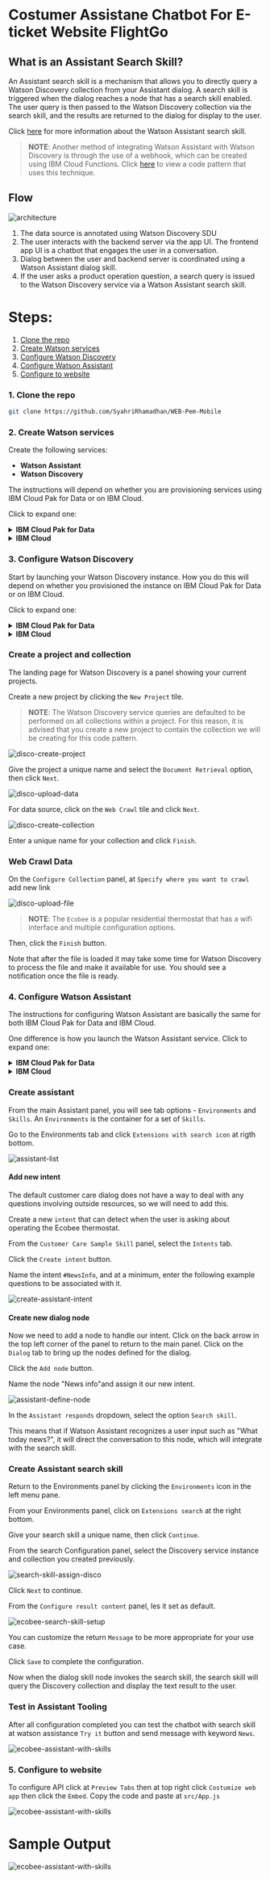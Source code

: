 # Costumer Assistane Chatbot For E-ticket Website FlightGo

## What is an Assistant Search Skill?

An Assistant search skill is a mechanism that allows you to directly query a Watson Discovery collection from your Assistant dialog. A search skill is triggered when the dialog reaches a node that has a search skill enabled. The user query is then passed to the Watson Discovery collection via the search skill, and the results are returned to the dialog for display to the user.

Click [here](https://cloud.ibm.com/docs/services/assistant?topic=assistant-skill-search-add) for more information about the Watson Assistant search skill.

> **NOTE**: Another method of integrating Watson Assistant with Watson Discovery is through the use of a webhook, which can be created using IBM Cloud Functions. Click [here](https://github.com/IBM/watson-discovery-sdu-with-assistant) to view a code pattern that uses this technique.

## Flow

![architecture](public/architecture.png)

1. The data source is annotated using Watson Discovery SDU
1. The user interacts with the backend server via the app UI. The frontend app UI is a chatbot that engages the user in a conversation.
1. Dialog between the user and backend server is coordinated using a Watson Assistant dialog skill.
1. If the user asks a product operation question, a search query is issued to the Watson Discovery service via a Watson Assistant search skill.

# Steps:

1. [Clone the repo](#1-clone-the-repo)
1. [Create Watson services](#2-create-watson-services)
1. [Configure Watson Discovery](#3-configure-watson-discovery)
1. [Configure Watson Assistant](#4-configure-watson-assistant)
1. [Configure to website](#5-configure-to-website)

### 1. Clone the repo

```bash
git clone https://github.com/SyahriRhamadhan/WEB-Pem-Mobile
```

### 2. Create Watson services

Create the following services:

* **Watson Assistant**
* **Watson Discovery**

The instructions will depend on whether you are provisioning services using IBM Cloud Pak for Data or on IBM Cloud.

Click to expand one:

<details><summary><b>IBM Cloud Pak for Data</b></summary>
<p>
<i>Use the following instructions for each of the services.</i>
<p>
<h5>Install and provision service instances</h5>
<p>
The services are not available by default. An administrator must install them on the IBM Cloud Pak for Data platform, and you must be given access to the service. To determine whether the service is installed, Click the <b>Services</b> icon (<img class="lazycontent" src="doc/source/images/services_icon.png" alt="services_icon"/>) and check whether the service is enabled.
</details>

<details><summary><b>IBM Cloud</b></summary>
<p>
<h5>Create the service instances</h5>
  <ul>
    <li>If you do not have an IBM Cloud account, register for a free trial account <a href="https://cloud.ibm.com/registration">here</a>.</li>
    <li>Create a <b>Assistant</b> instance from <a href="https://cloud.ibm.com/catalog/services/watson-assistant">the catalog</a>.</li>
    <li>Create a <b>Discovery</b> instance from <a href="https://cloud.ibm.com/catalog/services/discovery">the catalog</a> and select the default "Plus" plan.</li>
  </ul>

  >**NOTE**: The first instance of the `Plus` plan for IBM Watson Discovery comes with a free 30-day trial; it is chargeable once the trial is over. If you no longer require your Plus instance for Watson Discovery after going through this exercise, feel free to delete it.
</details>

### 3. Configure Watson Discovery

Start by launching your Watson Discovery instance. How you do this will depend on whether you provisioned the instance on IBM Cloud Pak for Data or on IBM Cloud.

Click to expand one:

<details><summary><b>IBM Cloud Pak for Data</b></summary>

Find the Discovery service in your list of `Provisioned Instances` in your IBM Cloud Pak for Data Dashboard.

Click on `View Details` from the options menu associated with your Discovery service.

  ![disco-view-details](doc/source/images/disco-view-details.png)

Click on `Open Watson Discovery`.

  ![open-disco](doc/source/images/open-disco.png)

</details>

<details><summary><b>IBM Cloud</b></summary>

From the IBM Cloud dashboard, click on your new Discovery service in the resource list.

  ![disco-launch-service](doc/source/images/disco-launch-service.png)

From the `Manage` tab panel of your Discovery service, click the `Launch Watson Discovery` button.

</details>

### Create a project and collection

The landing page for Watson Discovery is a panel showing your current projects.

Create a new project by clicking the `New Project` tile.

> **NOTE**: The Watson Discovery service queries are defaulted to be performed on all collections within a project. For this reason, it is advised that you create a new project to contain the collection we will be creating for this code pattern.

  ![disco-create-project](doc/source/images/disco-create-project.png)

Give the project a unique name and select the `Document Retrieval` option, then click `Next`.

  ![disco-upload-data](doc/source/images/disco-upload-data.png)

For data source, click on the `Web Crawl` tile and click `Next`.

  ![disco-create-collection](doc/source/images/disco-create-collection.png)

Enter a unique name for your collection and click `Finish`.

### Web Crawl Data

On the `Configure Collection` panel, at `Specify where you want to crawl` add new link

  ![disco-upload-file](doc/source/images/disco-upload-file.png)

>**NOTE**: The `Ecobee` is a popular residential thermostat that has a wifi interface and multiple configuration options.

Then, click the `Finish` button.

Note that after the file is loaded it may take some time for Watson Discovery to process the file and make it available for use. You should see a notification once the file is ready.


### 4. Configure Watson Assistant

The instructions for configuring Watson Assistant are basically the same for both IBM Cloud Pak for Data and IBM Cloud.

One difference is how you launch the Watson Assistant service. Click to expand one:

<details><summary><b>IBM Cloud Pak for Data</b></summary>

Find the Assistant service in your list of `Provisioned Instances` in your IBM Cloud Pak for Data Dashboard.

Click on `View Details` from the options menu associated with your Assistant service.

Click on `Open Watson Assistant`.

</details>

<details><summary><b>IBM Cloud</b></summary>

Find the Assistant service in your IBM Cloud Dashboard.

Click on the service and then click on Launch tool.

</details>

### Create assistant

From the main Assistant panel, you will see tab options - `Environments` and `Skills`. An `Environments` is the container for a set of `Skills`.

Go to the Environments tab and click `Extensions with search icon` at rigth bottom.

  ![assistant-list](doc/source/images/assistant-list.png)


#### Add new intent

The default customer care dialog does not have a way to deal with any questions involving outside resources, so we will need to add this.

Create a new `intent` that can detect when the user is asking about operating the Ecobee thermostat.

From the `Customer Care Sample Skill` panel, select the `Intents` tab.

Click the `Create intent` button.

Name the intent `#NewsInfo`, and at a minimum, enter the following example questions to be associated with it.

![create-assistant-intent](doc/source/images/create-assistant-intent.png)

#### Create new dialog node

Now we need to add a node to handle our intent. Click on the back arrow in the top left corner of the panel to return to the main panel. Click on the `Dialog` tab to bring up the nodes defined for the dialog.

Click the `Add node` button.

Name the node "News info"and assign it our new intent.

![assistant-define-node](doc/source/images/assistant-define-node.png)

In the `Assistant responds` dropdown, select the option `Search skill`.

This means that if Watson Assistant recognizes a user input such as "What today news?", it will direct the conversation to this node, which will integrate with the search skill.

### Create Assistant search skill

Return to the Environments panel by clicking the `Environments` icon in the left menu pane.

From your Environments panel, click on `Extensions search` at the right bottom.

Give your search skill a unique name, then click `Continue`.

From the search Configuration panel, select the Discovery service instance and collection you created previously.

![search-skill-assign-disco](doc/source/images/search-skill-assign-disco.png)

Click `Next` to continue.

From the `Configure result content` panel, les it set as default.

![ecobee-search-skill-setup](doc/source/images/ecobee-search-skill-setup.png)

You can customize the return `Message` to be more appropriate for your use case.

Click `Save` to complete the configuration.

Now when the dialog skill node invokes the search skill, the search skill will query the Discovery collection and display the text result to the user.

### Test in Assistant Tooling
After all configuration completed you can test the chatbot with search skill at watson assistance `Try it` button and send message with keyword `News`. 

![ecobee-assistant-with-skills](doc/source/images/ecobee-assistant-with-skills.png)


### 5. Configure to website

To configure API click at `Preview Tabs` then at top right click `Costumize web app` then click the `Embed`. Copy the code and paste at `src/App.js`

![ecobee-assistant-with-skills](doc/source/images/Screenshot%20(1830).png)


# Sample Output
![ecobee-assistant-with-skills](doc/source/images/Screenshot%20(1831).png)

